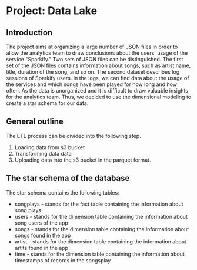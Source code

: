 # Project: Data Lake




## Introduction

The project aims at organizing a large number of JSON files in order to allow the analytics team to draw conclusions
about the users' usage of the service "Sparkify." Two sets of JSON files can be distinguished. The first set of the JSON files contains information
about songs, such as artist name, title, duration of the song, and so on. The second dataset describes log sessions 
of Sparkify users. In the logs, we can find data about the usage of the services and which songs have been played for 
how long and how often. As the data is unorganized and it is difficult to draw valuable insights for the analytics team.
Thus, we decided to use the dimensional modeling to create a star schema for our data.


## General outline
The ETL process can be divided into the following step.
1. Loading data from s3 bucket
2. Transforming data data
3. Uploading data into the s3 bucket in the parquet format.

## The star schema of the database

The star schema contains the following tables:

* songplays - stands for the fact table containing the information about song plays.
* users - stands for the dimension table containing the information about song users of the app
* songs - stands for the dimension table containing the information about songs found in the app
* artist - stands for the dimension table containing the information about artits found in the app  
* time - stands for the dimension table containing the information about timestamps of records in the songsplay

